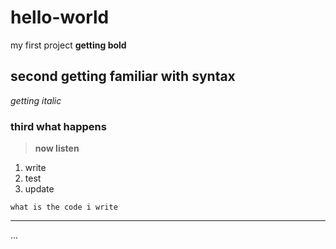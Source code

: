 # hello-world
my first project
**getting bold**
## second getting familiar with syntax
*getting italic*
### third what happens 
> **now listen**
1. write
2. test
3. update

` what is the code i write `

---
...
